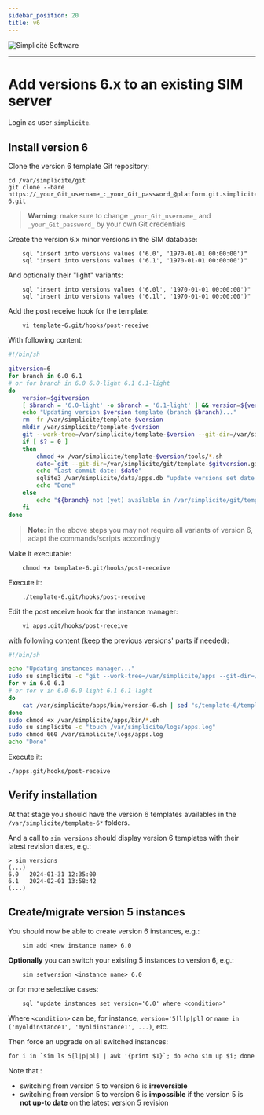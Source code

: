 ```yaml
---
sidebar_position: 20
title: v6
---
```


![Simplicité Software](https://platform.simplicite.io/logos/logo250.png)
* * *

Add versions 6.x to an existing SIM server
==========================================

Login as user `simplicite`.

Install version 6
-----------------

Clone the version 6 template Git repository:

	cd /var/simplicite/git
	git clone --bare https://_your_Git_username_:_your_Git_password_@platform.git.simplicite.io/template-6.git

> **Warning**: make sure to change `_your_Git_username_` and `_your_Git_password_` by your own Git credentials

Create the version 6.x minor versions in the SIM database:
```
	sql "insert into versions values ('6.0', '1970-01-01 00:00:00')"
	sql "insert into versions values ('6.1', '1970-01-01 00:00:00')"
```
And optionally their "light" variants:
```
	sql "insert into versions values ('6.0l', '1970-01-01 00:00:00')"
	sql "insert into versions values ('6.1l', '1970-01-01 00:00:00')"
```
Add the post receive hook for the template:
```
	vi template-6.git/hooks/post-receive
```
With following content:

```bash
#!/bin/sh

gitversion=6
for branch in 6.0 6.1
# or for branch in 6.0 6.0-light 6.1 6.1-light
do
	version=$gitversion
	[ $branch = '6.0-light' -o $branch = '6.1-light' ] && version=${version}l
	echo "Updating version $version template (branch $branch)..."
	rm -fr /var/simplicite/template-$version
	mkdir /var/simplicite/template-$version
	git --work-tree=/var/simplicite/template-$version --git-dir=/var/simplicite/git/template-$gitversion.git checkout -f $branch
	if [ $? = 0 ]
	then
		chmod +x /var/simplicite/template-$version/tools/*.sh
		date=`git --git-dir=/var/simplicite/git/template-$gitversion.git log -1 --date=iso | awk '/^Date:/ { print $2" "$3 }'`
		echo "Last commit date: $date"
		sqlite3 /var/simplicite/data/apps.db "update versions set date = '$date' where version = '$version'"
		echo "Done"
	else
		echo "${branch} not (yet) available in /var/simplicite/git/template-$gitversion.git"
	fi
done
```

> **Note**: in the above steps you may not require all variants of version 6, adapt the commands/scripts accordingly

Make it executable:
```
	chmod +x template-6.git/hooks/post-receive
```
Execute it:
```
	./template-6.git/hooks/post-receive
```
Edit the post receive hook for the instance manager:
```
	vi apps.git/hooks/post-receive
```
with following content (keep the previous versions' parts if needed):

```bash
#!/bin/sh

echo "Updating instances manager..."
sudo su simplicite -c "git --work-tree=/var/simplicite/apps --git-dir=/var/simplicite/git/apps.git checkout -f master"
for v in 6.0 6.1
# or for v in 6.0 6.0-light 6.1 6.1-light
do
	cat /var/simplicite/apps/bin/version-6.sh | sed "s/template-6/template-$v/g" > /var/simplicite/apps/bin/version-$v.sh
done
sudo chmod +x /var/simplicite/apps/bin/*.sh
sudo su simplicite -c "touch /var/simplicite/logs/apps.log"
sudo chmod 660 /var/simplicite/logs/apps.log
echo "Done"
```

Execute it:

	./apps.git/hooks/post-receive

Verify installation
------------------

At that stage you should have the version 6 templates availables in the `/var/simplicite/template-6*` folders.

And a call to `sim versions` should display version 6 templates with their latest revision dates, e.g.:

```text
> sim versions
(...)
6.0   2024-01-31 12:35:00
6.1   2024-02-01 13:58:42
(...)
```

Create/migrate version 5 instances
----------------------------------

You should now be able to create version 6 instances, e.g.:
```
	sim add <new instance name> 6.0
```
**Optionally** you can switch your existing 5 instances to version 6, e.g.:
```
	sim setversion <instance name> 6.0
```
or for more selective cases:
```
	sql "update instances set version='6.0' where <condition>"
```
Where `<condition>` can be, for instance, `version='5[l[p|pl]` or `name in ('myoldinstance1', 'myoldinstance1', ...)`, etc.

Then force an upgrade on all switched instances:

	for i in `sim ls 5[l|p|pl] | awk '{print $1}`; do echo sim up $i; done

Note that :

- switching from version 5 to version 6 is **irreversible**
- switching from version 5 to version 6 is **impossible** if the version 5 is **not up-to date** on the latest version 5 revision
